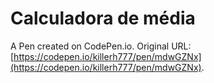 # Calculadora de média

A Pen created on CodePen.io. Original URL: [https://codepen.io/killerh777/pen/mdwGZNx](https://codepen.io/killerh777/pen/mdwGZNx).


